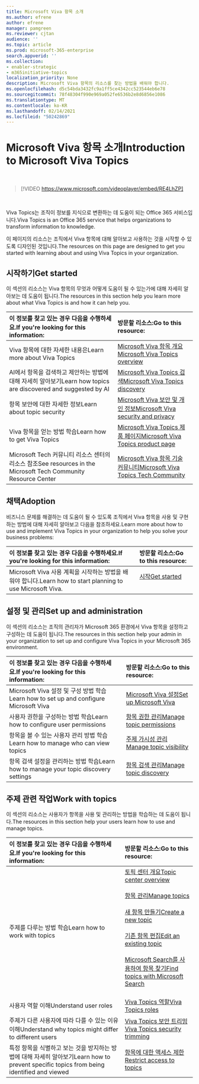 ```yaml
---
title: Microsoft Viva 항목 소개
ms.author: efrene
author: efrene
manager: pamgreen
ms.reviewer: cjtan
audience: ''
ms.topic: article
ms.prod: microsoft-365-enterprise
search.appverid: ''
ms.collection:
- enabler-strategic
- m365initiative-topics
localization_priority: None
description: Microsoft Viva 항목의 리소스를 찾는 방법을 배워야 합니다.
ms.openlocfilehash: d5c54bda3432fc9a1ff5ce4342cc523544eb6e78
ms.sourcegitcommit: 78f48304f990e969a052fe6536b2e8d6856e1086
ms.translationtype: MT
ms.contentlocale: ko-KR
ms.lasthandoff: 02/14/2021
ms.locfileid: "50242869"
---
```

# <a name="introduction-to-microsoft-viva-topics"></a><span data-ttu-id="a8323-103">Microsoft Viva 항목 소개</span><span class="sxs-lookup"><span data-stu-id="a8323-103">Introduction to Microsoft Viva Topics</span></span>

</br>

> [!VIDEO https://www.microsoft.com/videoplayer/embed/RE4LhZP]  

</br>


<span data-ttu-id="a8323-104">Viva Topics는 조직이 정보를 지식으로 변환하는 데 도움이 되는 Office 365 서비스입니다.</span><span class="sxs-lookup"><span data-stu-id="a8323-104">Viva Topics is an Office 365 service that helps organizations to transform information to knowledge.</span></span>

<span data-ttu-id="a8323-105">이 페이지의 리소스는 조직에서 Viva 항목에 대해 알아보고 사용하는 것을 시작할 수 있도록 디자인된 것입니다.</span><span class="sxs-lookup"><span data-stu-id="a8323-105">The resources on this page are designed to get you started with learning about and using Viva Topics in your organization.</span></span>

## <a name="get-started"></a><span data-ttu-id="a8323-106">시작하기</span><span class="sxs-lookup"><span data-stu-id="a8323-106">Get started</span></span>

<span data-ttu-id="a8323-107">이 섹션의 리소스는 Viva 항목의 무엇과 어떻게 도움이 될 수 있는가에 대해 자세히 알아보는 데 도움이 됩니다.</span><span class="sxs-lookup"><span data-stu-id="a8323-107">The resources in this section help you learn more about what Viva Topics  is and how it can help you.</span></span>

| <span data-ttu-id="a8323-108">이 정보를 찾고 있는 경우 다음을 수행하세요.</span><span class="sxs-lookup"><span data-stu-id="a8323-108">If you're looking for this information:</span></span> | <span data-ttu-id="a8323-109">방문할 리소스:</span><span class="sxs-lookup"><span data-stu-id="a8323-109">Go to this resource:</span></span> |
|:-----|:-----|
|<span data-ttu-id="a8323-110">Viva 항목에 대한 자세한 내용은</span><span class="sxs-lookup"><span data-stu-id="a8323-110">Learn more about Viva Topics</span></span>|[<span data-ttu-id="a8323-111">Microsoft Viva 항목 개요</span><span class="sxs-lookup"><span data-stu-id="a8323-111">Microsoft Viva Topics overview</span></span>](topic-experiences-overview.md)|
|<span data-ttu-id="a8323-112">AI에서 항목을 검색하고 제안하는 방법에 대해 자세히 알아보기</span><span class="sxs-lookup"><span data-stu-id="a8323-112">Learn how topics are discovered and suggested by AI</span></span>|[<span data-ttu-id="a8323-113">Microsoft Viva Topics 검색</span><span class="sxs-lookup"><span data-stu-id="a8323-113">Microsoft Viva Topics discovery</span></span>](topic-experiences-discovery.md)|
|<span data-ttu-id="a8323-114">항목 보안에 대한 자세한 정보</span><span class="sxs-lookup"><span data-stu-id="a8323-114">Learn about topic security</span></span>|[<span data-ttu-id="a8323-115">Microsoft Viva 보안 및 개인 정보</span><span class="sxs-lookup"><span data-stu-id="a8323-115">Microsoft Viva security and privacy</span></span>](topic-experiences-security-privacy.md)|
|<span data-ttu-id="a8323-116">Viva 항목을 얻는 방법 학습</span><span class="sxs-lookup"><span data-stu-id="a8323-116">Learn how to get Viva Topics</span></span>|[<span data-ttu-id="a8323-117">Microsoft Viva Topics 제품 페이지</span><span class="sxs-lookup"><span data-stu-id="a8323-117">Microsoft Viva Topics product page</span></span>](https://www.microsoft.com/microsoft-viva/topics?activetab=pivot%3aoverviewtab)|
|<span data-ttu-id="a8323-118">Microsoft Tech 커뮤니티 리소스 센터의 리소스 참조</span><span class="sxs-lookup"><span data-stu-id="a8323-118">See resources in the Microsoft Tech Community Resource Center</span></span>|[<span data-ttu-id="a8323-119">Microsoft Viva 항목 기술 커뮤니티</span><span class="sxs-lookup"><span data-stu-id="a8323-119">Microsoft Viva Topics Tech Community</span></span>](https://resources.techcommunity.microsoft.com/viva-topics/)|



## <a name="adoption"></a><span data-ttu-id="a8323-120">채택</span><span class="sxs-lookup"><span data-stu-id="a8323-120">Adoption</span></span>

<span data-ttu-id="a8323-121">비즈니스 문제를 해결하는 데 도움이 될 수 있도록 조직에서 Viva 항목을 사용 및 구현하는 방법에 대해 자세히 알아보고 다음을 참조하세요.</span><span class="sxs-lookup"><span data-stu-id="a8323-121">Learn more about how to use and implement Viva Topics in your organization to help you solve your business problems:</span></span> 

| <span data-ttu-id="a8323-122">이 정보를 찾고 있는 경우 다음을 수행하세요.</span><span class="sxs-lookup"><span data-stu-id="a8323-122">If you're looking for this information:</span></span> | <span data-ttu-id="a8323-123">방문할 리소스:</span><span class="sxs-lookup"><span data-stu-id="a8323-123">Go to this resource:</span></span> |
|:-----|:-----|
|<span data-ttu-id="a8323-124">Microsoft Viva 사용 계획을 시작하는 방법을 배워야 합니다.</span><span class="sxs-lookup"><span data-stu-id="a8323-124">Learn how to start planning to use Microsoft Viva.</span></span> |[<span data-ttu-id="a8323-125">시작</span><span class="sxs-lookup"><span data-stu-id="a8323-125">Get started</span></span>](topics-adoption-getstarted.md)<br><br>|  

## <a name="set-up-and-administration"></a><span data-ttu-id="a8323-126">설정 및 관리</span><span class="sxs-lookup"><span data-stu-id="a8323-126">Set up and administration</span></span>

<span data-ttu-id="a8323-127">이 섹션의 리소스는 조직의 관리자가 Microsoft 365 환경에서 Viva 항목을 설정하고 구성하는 데 도움이 됩니다.</span><span class="sxs-lookup"><span data-stu-id="a8323-127">The resources in this section help your admin in your organization to set up and configure Viva Topics in your Microsoft 365 environment.</span></span>

| <span data-ttu-id="a8323-128">이 정보를 찾고 있는 경우 다음을 수행하세요.</span><span class="sxs-lookup"><span data-stu-id="a8323-128">If you're looking for this information:</span></span> | <span data-ttu-id="a8323-129">방문할 리소스:</span><span class="sxs-lookup"><span data-stu-id="a8323-129">Go to this resource:</span></span> |
|:-----|:-----|
|<span data-ttu-id="a8323-130">Microsoft Viva 설정 및 구성 방법 학습</span><span class="sxs-lookup"><span data-stu-id="a8323-130">Learn how to set up and configure Microsoft Viva</span></span>|[<span data-ttu-id="a8323-131">Microsoft Viva 설정</span><span class="sxs-lookup"><span data-stu-id="a8323-131">Set up Microsoft Viva</span></span>](set-up-topic-experiences.md)|
|<span data-ttu-id="a8323-132">사용자 권한을 구성하는 방법 학습</span><span class="sxs-lookup"><span data-stu-id="a8323-132">Learn how to configure user permissions</span></span>|[<span data-ttu-id="a8323-133">항목 권한 관리</span><span class="sxs-lookup"><span data-stu-id="a8323-133">Manage topic permissions</span></span>](topic-experiences-user-permissions.md)|
|<span data-ttu-id="a8323-134">항목을 볼 수 있는 사용자 관리 방법 학습</span><span class="sxs-lookup"><span data-stu-id="a8323-134">Learn how to manage who can view topics</span></span>|[<span data-ttu-id="a8323-135">주제 가시성 관리</span><span class="sxs-lookup"><span data-stu-id="a8323-135">Manage topic visibility</span></span>](topic-experiences-knowledge-rules.md)|
|<span data-ttu-id="a8323-136">항목 검색 설정을 관리하는 방법 학습</span><span class="sxs-lookup"><span data-stu-id="a8323-136">Learn how to manage your topic discovery settings</span></span>|[<span data-ttu-id="a8323-137">항목 검색 관리</span><span class="sxs-lookup"><span data-stu-id="a8323-137">Manage topic discovery</span></span>](topic-experiences-discovery.md)|

## <a name="work-with-topics"></a><span data-ttu-id="a8323-138">주제 관련 작업</span><span class="sxs-lookup"><span data-stu-id="a8323-138">Work with topics</span></span>

<span data-ttu-id="a8323-139">이 섹션의 리소스는 사용자가 항목을 사용 및 관리하는 방법을 학습하는 데 도움이 됩니다.</span><span class="sxs-lookup"><span data-stu-id="a8323-139">The resources in this section help your users learn how to use and manage topics.</span></span>

| <span data-ttu-id="a8323-140">이 정보를 찾고 있는 경우 다음을 수행하세요.</span><span class="sxs-lookup"><span data-stu-id="a8323-140">If you're looking for this information:</span></span> | <span data-ttu-id="a8323-141">방문할 리소스:</span><span class="sxs-lookup"><span data-stu-id="a8323-141">Go to this resource:</span></span> |
|:-----|:-----|
|<span data-ttu-id="a8323-142">주제를 다루는 방법 학습</span><span class="sxs-lookup"><span data-stu-id="a8323-142">Learn how to work with topics</span></span>|[<span data-ttu-id="a8323-143">토픽 센터 개요</span><span class="sxs-lookup"><span data-stu-id="a8323-143">Topic center overview</span></span>](topic-center-overview.md)<br><br>[<span data-ttu-id="a8323-144">항목 관리</span><span class="sxs-lookup"><span data-stu-id="a8323-144">Manage topics</span></span>](manage-topics.md)<br><br>[<span data-ttu-id="a8323-145">새 항목 만들기</span><span class="sxs-lookup"><span data-stu-id="a8323-145">Create a new topic</span></span>](create-a-topic.md)<br><br>[<span data-ttu-id="a8323-146">기존 항목 편집</span><span class="sxs-lookup"><span data-stu-id="a8323-146">Edit an existing topic</span></span>](edit-a-topic.md)<br><br>[<span data-ttu-id="a8323-147">Microsoft Search를 사용하여 항목 찾기</span><span class="sxs-lookup"><span data-stu-id="a8323-147">Find topics with Microsoft Search</span></span>](search.md)<br><br>|
|<span data-ttu-id="a8323-148">사용자 역할 이해</span><span class="sxs-lookup"><span data-stu-id="a8323-148">Understand user roles</span></span>|[<span data-ttu-id="a8323-149">Viva Topics 역할</span><span class="sxs-lookup"><span data-stu-id="a8323-149">Viva Topics roles</span></span>](topic-experiences-roles.md)|
|<span data-ttu-id="a8323-150">주제가 다른 사용자에 따라 다를 수 있는 이유 이해</span><span class="sxs-lookup"><span data-stu-id="a8323-150">Understand why topics might differ to different users</span></span>|[<span data-ttu-id="a8323-151">Viva Topics 보안 트리밍</span><span class="sxs-lookup"><span data-stu-id="a8323-151">Viva Topics security trimming</span></span>](topic-experiences-security-trimming.md)|
|<span data-ttu-id="a8323-152">특정 항목을 식별하고 보는 것을 방지하는 방법에 대해 자세히 알아보기</span><span class="sxs-lookup"><span data-stu-id="a8323-152">Learn how to prevent specific topics from being identified and viewed</span></span>|[<span data-ttu-id="a8323-153">항목에 대한 액세스 제한</span><span class="sxs-lookup"><span data-stu-id="a8323-153">Restrict access to topics</span></span>](restrict-access-to-topics.md)|




